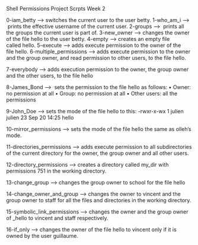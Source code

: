 Shell Permissions Project Scrpts Week 2

0-iam_betty —> switches the current user to the user betty.
1-who_am_i —>  prints the effective username of the current user.
2-groups —>  prints all the groups the current user is part of.
3-new_owner —> changes the owner of the file hello to the user betty.
4-empty —> creates an empty file called hello.
5-execute —> adds execute permission to the owner of the file hello.
6-multiple_permissions —> adds execute permission to the owner and the group owner, and read permission to other users, to the file hello.

7-everybody —> adds execution permission to the owner, the group owner and the other users, to the file hello

8-James_Bond —>  sets the permission to the file hello as follows:
	•	Owner: no permission at all
	•	Group: no permission at all
	•	Other users: all the permissions

9-John_Doe —> sets the mode of the file hello to this:
-rwxr-x-wx 1 julien julien 23 Sep 20 14:25 hello

10-mirror_permissions —> sets the mode of the file hello the same as olleh’s mode.

11-directories_permissions —> adds execute permission to all subdirectories of the current directory for the owner, the group owner and all other users.

12-directory_permissions —> creates a directory called my_dir with permissions 751 in the working directory.

13-change_group —> changes the group owner to school for the file hello

14-change_owner_and_group —> changes the owner to vincent and the group owner 
to staff for all the files and directories in the working directory.

15-symbolic_link_permissions —> changes the owner and the group owner of _hello to vincent and staff respectively.

16-if_only —> changes the owner of the file hello to vincent only if it is owned by the user guillaume.


